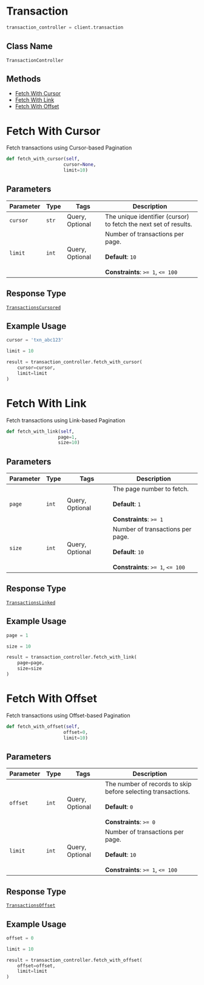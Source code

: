 # Transaction

```python
transaction_controller = client.transaction
```

## Class Name

`TransactionController`

## Methods

* [Fetch With Cursor](../../doc/controllers/transaction.md#fetch-with-cursor)
* [Fetch With Link](../../doc/controllers/transaction.md#fetch-with-link)
* [Fetch With Offset](../../doc/controllers/transaction.md#fetch-with-offset)


# Fetch With Cursor

Fetch transactions using Cursor-based Pagination

```python
def fetch_with_cursor(self,
                     cursor=None,
                     limit=10)
```

## Parameters

| Parameter | Type | Tags | Description |
|  --- | --- | --- | --- |
| `cursor` | `str` | Query, Optional | The unique identifier (cursor) to fetch the next set of results. |
| `limit` | `int` | Query, Optional | Number of transactions per page.<br><br>**Default**: `10`<br><br>**Constraints**: `>= 1`, `<= 100` |

## Response Type

[`TransactionsCursored`](../../doc/models/transactions-cursored.md)

## Example Usage

```python
cursor = 'txn_abc123'

limit = 10

result = transaction_controller.fetch_with_cursor(
    cursor=cursor,
    limit=limit
)
```


# Fetch With Link

Fetch transactions using Link-based Pagination

```python
def fetch_with_link(self,
                   page=1,
                   size=10)
```

## Parameters

| Parameter | Type | Tags | Description |
|  --- | --- | --- | --- |
| `page` | `int` | Query, Optional | The page number to fetch.<br><br>**Default**: `1`<br><br>**Constraints**: `>= 1` |
| `size` | `int` | Query, Optional | Number of transactions per page.<br><br>**Default**: `10`<br><br>**Constraints**: `>= 1`, `<= 100` |

## Response Type

[`TransactionsLinked`](../../doc/models/transactions-linked.md)

## Example Usage

```python
page = 1

size = 10

result = transaction_controller.fetch_with_link(
    page=page,
    size=size
)
```


# Fetch With Offset

Fetch transactions using Offset-based Pagination

```python
def fetch_with_offset(self,
                     offset=0,
                     limit=10)
```

## Parameters

| Parameter | Type | Tags | Description |
|  --- | --- | --- | --- |
| `offset` | `int` | Query, Optional | The number of records to skip before selecting transactions.<br><br>**Default**: `0`<br><br>**Constraints**: `>= 0` |
| `limit` | `int` | Query, Optional | Number of transactions per page.<br><br>**Default**: `10`<br><br>**Constraints**: `>= 1`, `<= 100` |

## Response Type

[`TransactionsOffset`](../../doc/models/transactions-offset.md)

## Example Usage

```python
offset = 0

limit = 10

result = transaction_controller.fetch_with_offset(
    offset=offset,
    limit=limit
)
```

